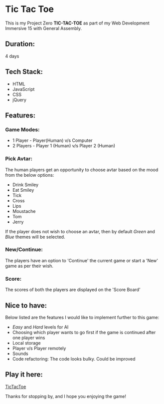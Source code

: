 # **Tic Tac Toe**
This is my Project Zero **TIC-TAC-TOE** as part of my Web Development Immersive 15 with General Assembly.

## Duration:
4 days

## Tech Stack:
- HTML
- JavaScript
- CSS
- jQuery

## Features:

### Game Modes:
- 1 Player - Player(Human) v/s Computer
- 2 Players - Player 1 (Human) v/s Player 2 (Human)

### Pick Avtar:
The human players get an opportunity to choose avtar based on the mood from the below options:
- Drink Smiley
- Eat Smiley
- Tick
- Cross
- Lips
- Moustache
- Tom
- Jerry

If the player does not wish to choose an avtar, then by default *Green* and *Blue* themes will be selected.

### New/Continue:
The players have an option to 'Continue' the current game or start a 'New' game as per their wish.

### Score:
The scores of both the players are displayed on the 'Score Board'

## Nice to have:
Below listed are the features I would like to implement further to this game:
- *Easy* and *Hard* levels for AI
- Choosing which player wants to go first if the game is continued after one player wins
- Local storage
- Player v/s Player remotely
- Sounds
- Code refactoring: The code looks bulky. Could be improved

## Play it here:
 [TicTacToe](https://triptiwani.github.io/Games/TicTacToe/tictactoe.html)

Thanks for stopping by, and I hope you enjoying the game!
